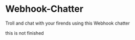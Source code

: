 # Webhook-Chatter
Troll and chat with your firends using this Webhook chatter

this is not finished

